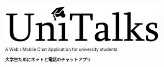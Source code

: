![alt text](https://github.com/Joakes19/UniTalks/blob/master/src/common/images/20180309_100249_preview.png "App Logo")
A Web / Mobile Chat Application for university students

**大学生ためにネットと電話のチャットアプリ**
